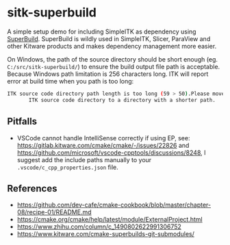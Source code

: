 # sitk-superbuild

A simple setup demo for including SimpleITK as dependency using [SuperBuild](https://www.kitware.com/cmake-superbuilds-git-submodules/). SuperBuild is wildly used in SimpleITK, Slicer, ParaView and other Kitware products and makes dependency management more easier.

On Windows, the path of the source directory should be short enough (eg. `C:/src/sitk-superbuild/`) to ensure the build output file path is acceptable. Because Windows path limitation is 256 characters long. ITK will report error at build time when you path is too long:

```bash
ITK source code directory path length is too long (59 > 50).Please move the
       ITK source code directory to a directory with a shorter path.
```

## Pitfalls

- VSCode cannot handle IntelliSense correctly if using EP, see: https://gitlab.kitware.com/cmake/cmake/-/issues/22826 and https://github.com/microsoft/vscode-cpptools/discussions/8248, I suggest add the include paths manually to your `.vscode/c_cpp_properties.json` file.

## References

- https://github.com/dev-cafe/cmake-cookbook/blob/master/chapter-08/recipe-01/README.md
- https://cmake.org/cmake/help/latest/module/ExternalProject.html
- https://www.zhihu.com/column/c_1490802622991306752
- https://www.kitware.com/cmake-superbuilds-git-submodules/

